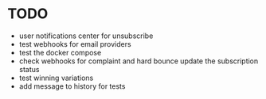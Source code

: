 # TODO

- user notifications center for unsubscribe
- test webhooks for email providers
- test the docker compose
- check webhooks for complaint and hard bounce update the subscription status
- test winning variations
- add message to history for tests
